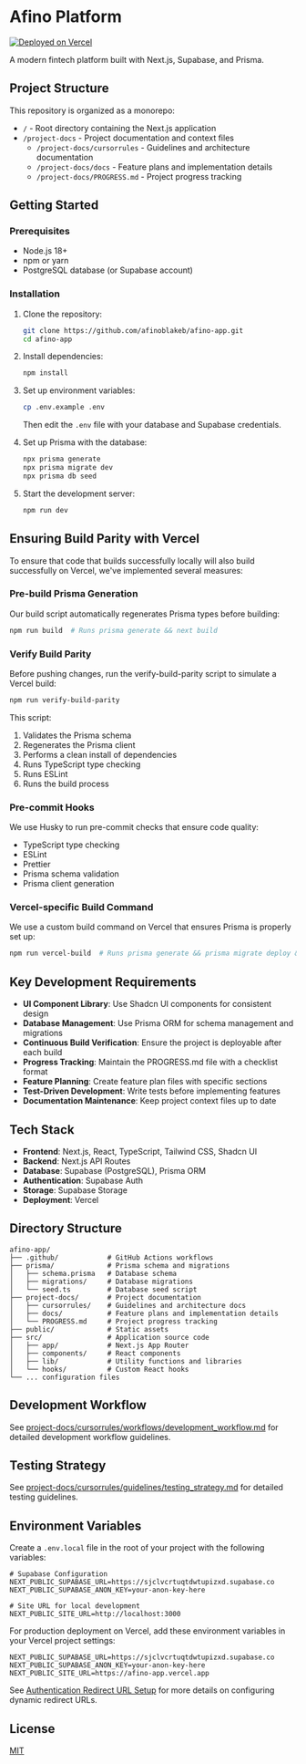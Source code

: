 # Afino Platform

[![Deployed on Vercel](https://img.shields.io/badge/Deployed%20on-Vercel-black?style=for-the-badge&logo=vercel)](https://afino-app.vercel.app)

A modern fintech platform built with Next.js, Supabase, and Prisma.

## Project Structure

This repository is organized as a monorepo:

- `/` - Root directory containing the Next.js application
- `/project-docs` - Project documentation and context files
  - `/project-docs/cursorrules` - Guidelines and architecture documentation
  - `/project-docs/docs` - Feature plans and implementation details
  - `/project-docs/PROGRESS.md` - Project progress tracking

## Getting Started

### Prerequisites

- Node.js 18+
- npm or yarn
- PostgreSQL database (or Supabase account)

### Installation

1. Clone the repository:
   ```bash
   git clone https://github.com/afinoblakeb/afino-app.git
   cd afino-app
   ```

2. Install dependencies:
   ```bash
   npm install
   ```

3. Set up environment variables:
   ```bash
   cp .env.example .env
   ```
   Then edit the `.env` file with your database and Supabase credentials.

4. Set up Prisma with the database:
   ```bash
   npx prisma generate
   npx prisma migrate dev
   npx prisma db seed
   ```

5. Start the development server:
   ```bash
   npm run dev
   ```

## Ensuring Build Parity with Vercel

To ensure that code that builds successfully locally will also build successfully on Vercel, we've implemented several measures:

### Pre-build Prisma Generation

Our build script automatically regenerates Prisma types before building:

```bash
npm run build  # Runs prisma generate && next build
```

### Verify Build Parity

Before pushing changes, run the verify-build-parity script to simulate a Vercel build:

```bash
npm run verify-build-parity
```

This script:
1. Validates the Prisma schema
2. Regenerates the Prisma client
3. Performs a clean install of dependencies
4. Runs TypeScript type checking
5. Runs ESLint
6. Runs the build process

### Pre-commit Hooks

We use Husky to run pre-commit checks that ensure code quality:
- TypeScript type checking
- ESLint
- Prettier
- Prisma schema validation
- Prisma client generation

### Vercel-specific Build Command

We use a custom build command on Vercel that ensures Prisma is properly set up:

```bash
npm run vercel-build  # Runs prisma generate && prisma migrate deploy && next build
```

## Key Development Requirements

- **UI Component Library**: Use Shadcn UI components for consistent design
- **Database Management**: Use Prisma ORM for schema management and migrations
- **Continuous Build Verification**: Ensure the project is deployable after each build
- **Progress Tracking**: Maintain the PROGRESS.md file with a checklist format
- **Feature Planning**: Create feature plan files with specific sections
- **Test-Driven Development**: Write tests before implementing features
- **Documentation Maintenance**: Keep project context files up to date

## Tech Stack

- **Frontend**: Next.js, React, TypeScript, Tailwind CSS, Shadcn UI
- **Backend**: Next.js API Routes
- **Database**: Supabase (PostgreSQL), Prisma ORM
- **Authentication**: Supabase Auth
- **Storage**: Supabase Storage
- **Deployment**: Vercel

## Directory Structure

```
afino-app/
├── .github/            # GitHub Actions workflows
├── prisma/             # Prisma schema and migrations
│   ├── schema.prisma   # Database schema
│   ├── migrations/     # Database migrations
│   └── seed.ts         # Database seed script
├── project-docs/       # Project documentation
│   ├── cursorrules/    # Guidelines and architecture docs
│   ├── docs/           # Feature plans and implementation details
│   └── PROGRESS.md     # Project progress tracking
├── public/             # Static assets
├── src/                # Application source code
│   ├── app/            # Next.js App Router
│   ├── components/     # React components
│   ├── lib/            # Utility functions and libraries
│   └── hooks/          # Custom React hooks
└── ... configuration files
```

## Development Workflow

See [project-docs/cursorrules/workflows/development_workflow.md](project-docs/cursorrules/workflows/development_workflow.md) for detailed development workflow guidelines.

## Testing Strategy

See [project-docs/cursorrules/guidelines/testing_strategy.md](project-docs/cursorrules/guidelines/testing_strategy.md) for detailed testing guidelines.

## Environment Variables

Create a `.env.local` file in the root of your project with the following variables:

```
# Supabase Configuration
NEXT_PUBLIC_SUPABASE_URL=https://sjclvcrtuqtdwtupizxd.supabase.co
NEXT_PUBLIC_SUPABASE_ANON_KEY=your-anon-key-here

# Site URL for local development
NEXT_PUBLIC_SITE_URL=http://localhost:3000
```

For production deployment on Vercel, add these environment variables in your Vercel project settings:

```
NEXT_PUBLIC_SUPABASE_URL=https://sjclvcrtuqtdwtupizxd.supabase.co
NEXT_PUBLIC_SUPABASE_ANON_KEY=your-anon-key-here
NEXT_PUBLIC_SITE_URL=https://afino-app.vercel.app
```

See [Authentication Redirect URL Setup](docs/auth-redirect-setup.md) for more details on configuring dynamic redirect URLs.

## License

[MIT](LICENSE) 